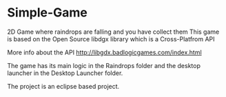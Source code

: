 # Simple-Game
2D Game where raindrops are falling and you have collect them
This game is based on the Open Source libdgx library which is a Cross-Platfrom API

More info about the API http://libgdx.badlogicgames.com/index.html

The game has its main logic in the Raindrops folder and the desktop launcher in the Desktop Launcher folder.

The project is an eclipse based project.
